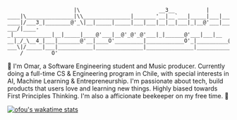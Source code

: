 ```
                     |\                         __3__          |         
____|\_______________|\\_______________|_______'__|__`___|_____|___|__________
____|/___3_|________@'_\|__|_____|_____|___|___|__|__|___|_|__@'___|___|___|__
___/|____-_|____________|__|_____|____@'___|__@'_@'_@'___|_|______@'___|___|__
__|_/_\__4_|___|_______@'__|____O'_________|____________O'_|__________@'___|__
___\|/_____|___|___________|_______________|_______________|_______________|__
    /         O'                                            
```
👋
I'm Omar, a Software Engineering student and Music producer. Currently doing a full-time CS & Engineering program in Chile, with special interests in AI, Machine Learning & Entrepreneurship. I'm passionate about tech, build products that users love and learning new things. Highly biased towards First Principles Thinking. I'm also a afficionate beekeeper on my free time. 🐝 

[![ofou's wakatime stats](https://git-stats.willianrod.com/api/wakatime?username=ofou&custom_title=ofou%27s%20week%20coding_time&bg_color=FFFFFF&hide_border=true)](https://wakatime.com/@ofou)
